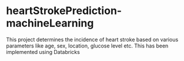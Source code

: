 # heartStrokePrediction-machineLearning
This project determines the incidence of heart stroke based on various parameters like age, sex, location, glucose level etc. This has been implemented using Databricks
